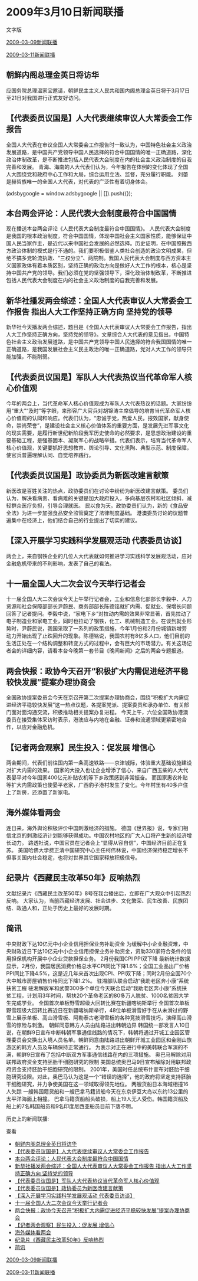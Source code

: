 







# 2009年3月10日新闻联播
 文字版








[2009-03-09新闻联播](/xinwenlianbo/20090309)


[2009-03-11新闻联播](/xinwenlianbo/20090311)





## 朝鲜内阁总理金英日将访华


应国务院总理温家宝邀请，朝鲜民主主义人民共和国内阁总理金英日将于3月17日至21日对我国进行正式友好访问。


## 【代表委员议国是】人大代表继续审议人大常委会工作报告


全国人大代表在审议全国人大常委会工作报告时一致认为，中国特色社会主义政治发展道路，是中国共产党领导中国人民选择的符合中国国情的唯一正确道路，深化政治体制改革，是不断推进包括人民代表大会制度在内的社会主义政治制度的自我完善和发展。
青海、海南的人大代表们认为，今年报告在体例的变化体现了全国人大围绕党和政府中心工作和大局，综合运用立法、监督，充分履行职能。
刘蕾是赫哲族唯一的全国人大代表，对代表的广泛性有着切身体会。





 (adsbygoogle = window.adsbygoogle || []).push({});

 
## 本台两会评论：人民代表大会制度最符合中国国情


现在播送本台两会评论《人民代表大会制度最符合中国国情》。
人民代表大会制度是我国的根本政治制度，符合中国国情，体现中国社会主义国家性质，能够保证中国人民当家作主，是近代以来中国社会发展的必然选择。历史证明，在中国照搬西方政治体制的模式是行不通的。我们要积极借鉴人类社会创造的政治文明成果，但绝不搞多党轮流执政、“三权分立”、两院制。我国人民代表大会制度与西方资本主义国家政体有着本质区别，坚持正确的政治方向是做好人大工作的根本，核心是坚持中国共产党的领导。我们必须在党的坚强领导下，深化政治体制改革，不断推进包括人民代表大会制度在内的社会主义政治制度的自我完善和发展。


## 新华社播发两会综述：全国人大代表审议人大常委会工作报告 指出人大工作坚持正确方向 坚持党的领导


新华社今天播发两会综述，题目是《全国人大代表审议人大常委会工作报告，指出人大工作坚持正确方向，坚持党的领导》。文章综合人大代表的意见指出，中国特色社会主义政治发展道路，是中国共产党领导中国人民选择的符合我国国情的唯一正确道路，是我国发展社会主义民主政治的唯一正确道路，党对人大工作的领导只能加强，不能削弱。


## 【代表委员议国是】军队人大代表热议当代革命军人核心价值观


今年的两会上，当代革命军人核心价值观成为军队人大代表热议的话题。大家纷纷用“重大”“及时”等字眼，来形容广大官兵对胡锦涛主席倡导的培育当代革命军人核心价值观的认同和响应。代表们认为，“忠诚于党，热爱人民，报效国家，献身使命，崇尚荣誉”，是建设社会主义核心价值体系的重要方面，是发展先进军事文化的现实需要，是履行新世纪新阶段我军历史使命的必然要求，是思想政治建设的重要基础工程，是强基固本、凝聚军心的战略举措。代表们表示，培育当代革命军人核心价值观，关键要抓好思想教育、舆论引导、文化熏陶、典型示范、制度保障，使官兵普遍理解认同、自觉培养践行。


## 【代表委员议国是】政协委员为新医改建言献策


新医改是百姓关注的热点，政协委员们在讨论中纷纷为新医改建言献策。
委员们认为，解决看病贵、看病难的关键是加大政府投入，多向基层农村和社区倾斜，减轻群众医疗负担，引导合理就医。
民以食为天。政协委员们认为，新的《食品安全法》为进一步加强食品安全监管奠定了法律制度基础。 
港澳委员讨论的议题普遍集中在经济上，他们结合自己的行业提出了切实的建议。


## 【深入开展学习实践科学发展观活动 代表委员访谈】


两会上，来自钢铁企业的几位人大代表就如何推进学习实践科学发展观活动，应对金融危机带来的不利影响，发表了自己的看法。


## 十一届全国人大二次会议今天举行记者会


十一届全国人大二次会议今天上午举行记者会，工业和信息化部部长李毅中、人力资源和社会保障部部长尹蔚民、商务部部长陈德铭就扩内需、促就业、保增长问题回答了记者提问。李毅中说，“家电下乡”对拉动内需的效果非常显著，首先拉动了电子制造业和家电工业，同时也拉动了钢铁，化工、机械制造工业。在谈到就业形势时，尹蔚民说，我国采取了一系列的政策措施，今年1月份和2月份城镇新增劳动力开始出现了止跌回升的现象。陈德铭说，我国农村有8亿多人口，他们目前的生活正处在一个结构调整和转变方式的过程中，会有巨大的市场潜力。有关这场记者会的详细内容，请看本台今晚第一套节目《晚间新闻》之后的两会专题报道。


## 两会快报：政协今天召开“积极扩大内需促进经济平稳较快发展”提案办理协商会


全国政协提案委员会今天在京召开第二次提案办理协商会，围绕“积极扩大内需促进经济平稳较快发展”这一热点议题，各提案党派、提案委员和承办单位、有关部门面对面沟通交流，积极推动相关提案办复进程。
今天上午，六位全国政协港澳委员在接受集体采访时表示，港澳应与内地在金融、证券和流通领域更紧密地合作，以应对金融危机。


## 【记者两会观察】民生投入：促发展 增信心


两会期间，代表们前往国内第一条高速铁路——京津城际，体验重大基础设施建设对扩大内需的效果。
国家的大投入也让企业增添了信心，来自广西玉柴的人大代表晏平对今年国家400亿元补贴农机等下乡政策感到非常振奋。
而国家惠农补贴等扩大内需政策也使晏平老家，广西豹子港村发生了变化。今年村里有40多户住上了新房，还添置了新家电。


## 海外媒体看两会


连日来，海外舆论积极评价中国刺激经济的措施。
德国《世界报》说，专家们相信北京的刺激经济计划能够获得成功。中国农村地区的广大人口将产生新的经济增长动力。
路透社说，中国官员在记者会上“显得从容自信”，中国经济目前正在复苏。
美国哈佛大学费正清中国研究中心主任柯伟林说，中国经济保持稳定增长不但事关国内社会稳定，也将对世界其它国家释放积极信号。


## 纪录片《西藏民主改革50年》反响热烈


文献纪录片《西藏民主改革50年》8号在我台播出后，立即在广大观众中引起热烈反响。
大家认为，当前西藏经济发展、社会进步、文化繁荣、民生改善、民族团结、政通人和，正处于历史上最好的发展时期。


## 简讯


中央财政下达10亿元中小企业信用担保业务补助资金
为缓解中小企业融资难，中央财政近日下达10亿元中小企业信用担保业务补助资金，资助330家符合条件的信用担保机构开展中小企业贷款担保业务。 
2月份我国CPI PPI双下降
最新统计数据显示，2月份，我国居民消费价格总水平CPI同比下降1.6%；全国工业品出厂价格PPI同比下降4.5%，这是近几年来首次出现CPI、PPI双下降；同时2月份全国70个大中城市房屋销售价格同比下降1.2%。
驻湘部队联合启动“我助老区奔小康”系统扶贫工程
驻湘解放军和武警300多个单位今天联合启动“我助老区奔小康”系统扶贫工程，计划用3年时间，帮扶20个革命老区的80多万人脱贫、1000名贫困大学生完成学业。
全国首次单板野雪超级大回转比赛在新疆喀纳斯举行
全国首次单板野雪超级大回转比赛近日在新疆喀纳斯举行，48位单板滑雪好手在从未滑过的野雪上展示单板、高山滑雪板、阿勒泰古老滑雪板的各种竞技滑雪技巧，演绎高山滑雪的惊险与刺激。
朝鲜同意韩方人员由陆路进出韩朝边界
韩国统一部发言人10日说，在朝鲜9日宣布中断韩朝军事通信线路的情况下，韩朝将通过开城工业园区管理委员会交换出入境人员名单。朝鲜同意由陆路进出朝鲜开城工业园区和金刚山旅游区的韩方人员及车辆保持正常通行。
为表示对正在进行中的美韩联合军演的不满，朝鲜9日宣布了包括中断双方军事通信线路在内的三项措施。
奥巴马解除对用联邦政府资金支持胚胎干细胞研究的限制
美国总统奥巴马9日宣布解除对用联邦政府资金支持胚胎干细胞研究的限制。
2001年，美国时任总统布什宣布对胚胎干细胞研究设限。对此，奥巴马认为这是一个“错误的选择”，他的政府将坚定支持胚胎干细胞研究，并力争使美国在这一领域取得领先地位。
两艘货船日本海域相撞16人失踪
一艘韩国籍货船和一艘巴拿马籍货船今天在东京伊豆大岛以东约13公里的太平洋海面上相撞。
巴拿马籍货船船头破损，船上19人无人受伤。韩国籍货船及船上的7名韩国船员和9名印度尼西亚船员目前下落不明。






历史上的新闻联播:

 查看
 

* [朝鲜内阁总理金英日将访华](#朝鲜内阁总理金英日将访华)
* [【代表委员议国是】人大代表继续审议人大常委会工作报告](#【代表委员议国是】人大代表继续审议人大常委会工作报告)
* [本台两会评论：人民代表大会制度最符合中国国情](#本台两会评论：人民代表大会制度最符合中国国情)
* [新华社播发两会综述：全国人大代表审议人大常委会工作报告 指出人大工作坚持正确方向 坚持党的领导](#新华社播发两会综述：全国人大代表审议人大常委会工作报告-指出人大工作坚持正确方向-坚持党的领导)
* [【代表委员议国是】军队人大代表热议当代革命军人核心价值观](#【代表委员议国是】军队人大代表热议当代革命军人核心价值观)
* [【代表委员议国是】政协委员为新医改建言献策](#【代表委员议国是】政协委员为新医改建言献策)
* [【深入开展学习实践科学发展观活动 代表委员访谈】](#【深入开展学习实践科学发展观活动-代表委员访谈】)
* [十一届全国人大二次会议今天举行记者会](#十一届全国人大二次会议今天举行记者会)
* [两会快报：政协今天召开“积极扩大内需促进经济平稳较快发展”提案办理协商会](#两会快报：政协今天召开“积极扩大内需促进经济平稳较快发展”提案办理协商会)
* [【记者两会观察】民生投入：促发展 增信心](#【记者两会观察】民生投入：促发展-增信心)
* [海外媒体看两会](#海外媒体看两会)
* [纪录片《西藏民主改革50年》反响热烈](#纪录片《西藏民主改革50年》反响热烈)
* [简讯](#简讯)






[2009-03-09新闻联播](/xinwenlianbo/20090309)


[2009-03-11新闻联播](/xinwenlianbo/20090311)



